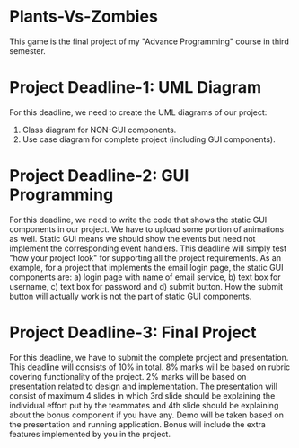 # Plants-Vs-Zombies
This game is the final project of my "Advance Programming" course in third semester.

# Project Deadline-1: UML Diagram
For this deadline, we need to create the UML diagrams of our project: 
1) Class diagram for NON-GUI components.
2) Use case diagram for complete project (including GUI components).

# Project Deadline-2: GUI Programming
For this deadline, we need to write the code that shows the static GUI components in our project. We have to upload some portion of animations as well. Static GUI means we should show the events but need not implement the corresponding event handlers. This deadline will simply test "how your project look" for supporting all the project requirements. As an example, for a project that implements the email login page, the static GUI components are: a) login page with name of email service, b) text box for username, c) text box for password and d) submit button. How the submit button will actually work is not the part of static GUI components.

# Project Deadline-3: Final Project
For this deadline, we have to submit the complete project and presentation. This deadline will consists of 10% in total. 8% marks will be based on rubric covering functionality of the project. 2% marks will be based on presentation related to design and implementation. The presentation will consist of maximum 4 slides in which 3rd slide should be explaining the individual effort put by the teammates and 4th slide should be explaining about the bonus component if you have any. Demo will be taken based on the presentation and running application. Bonus will include the extra features implemented by you in the project.
